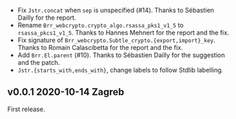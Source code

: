 

- Fix `Jstr.concat` when `sep` is unspecified (#14).
  Thanks to Sébastien Dailly for the report.
- Rename `Brr_webcrypto.crypto_algo.rsassa_pks1_v1_5` to `rsassa_pkcs1_v1_5`. 
  Thanks to Hannes Mehnert for the report and the fix.
- Fix signature of `Brr_webcrypto.Subtle_crypto.{export,import}_key`. 
  Thanks to Romain Calascibetta for the report and the fix.
- Add `Brr.El.parent` (#10).
  Thanks to Sébastien Dailly for the suggestion and the patch.
- `Jstr.{starts_with,ends_with}`, change labels to follow Stdlib labelling. 
  

v0.0.1 2020-10-14 Zagreb
------------------------

First release. 

